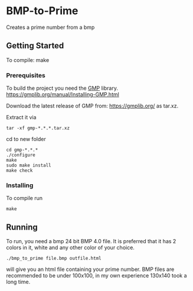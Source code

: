 # BMP-to-Prime
Creates a prime number from a bmp
## Getting Started
To compile: make
### Prerequisites
To build the project you need the [GMP](https://gmplib.org/) library. https://gmplib.org/manual/Installing-GMP.html

Download the latest release of GMP from: https://gmplib.org/ as tar.xz.

Extract it via 
```
tar -xf gmp-*.*.*.tar.xz
```
cd to new folder

```
cd gmp-*.*.*
./configure
make
sudo make install
make check
```
### Installing
To compile run 
```
make
```
## Running
To run, you need a bmp 24 bit BMP 4.0 file. It is preferred that it has 2 colors in it, white and any other color of your choice.
```
./bmp_to_prime file.bmp outfile.html
```
will give you an html file containing your prime number. BMP files are recommended to be under 100x100, in my own experience 130x140 took a long time.
